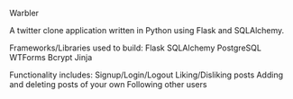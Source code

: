 Warbler

A twitter clone application written in Python using Flask and SQLAlchemy.

Frameworks/Libraries used to build:
Flask
SQLAlchemy
PostgreSQL
WTForms
Bcrypt
Jinja


Functionality includes:
Signup/Login/Logout
Liking/Disliking posts
Adding and deleting posts of your own
Following other users
